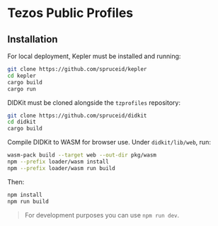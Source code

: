 # Tezos Public Profiles

## Installation

For local deployment, Kepler must be installed and running:
```bash
git clone https://github.com/spruceid/kepler
cd kepler
cargo build
cargo run
```

DIDKit must be cloned alongside the `tzprofiles` repository:

```bash
git clone https://github.com/spruceid/didkit
cd didkit
cargo build
```

Compile DIDKit to WASM for browser use. Under `didkit/lib/web`, run:
```bash
wasm-pack build --target web --out-dir pkg/wasm
npm --prefix loader/wasm install
npm --prefix loader/wasm run build
```

Then:
```bash
npm install
npm run build
```
> For development purposes you can use `npm run dev`.
